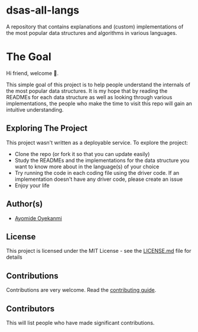 # dsas-all-langs
A repository that contains explanations and (custom) implementations of the most popular data structures and algorithms in various languages.

# The Goal
Hi friend, welcome 🎉.

This simple goal of this project is to help people understand the internals of the most popular data structures. It is my hope that by reading the READMEs for each data structure as well as looking through various implementations, the people who make the time to visit this repo will gain an intuitive understanding.

## Exploring The Project
This project wasn't written as a deployable service. To explore the project:
* Clone the repo (or fork it so that you can update easily)
* Study the READMEs and the implementations for the data structure you want to know more about in the language(s) of your choice
* Try running the code in each coding file using the driver code. If an implementation doesn't have any driver code, please create an issue
* Enjoy your life

## Author(s)
* [Ayomide Oyekanmi](https://github.com/oyekanmiayo)

## License
This project is licensed under the MIT License - see the [LICENSE.md](LICENSE) file for details

## Contributions
Contributions are very welcome. Read the [contributing guide](https://github.com/oyekanmiayo/data-structures-all-langs/blob/main/CONTRIBUTING.md).

## Contributors
This will list people who have made significant contributions.
